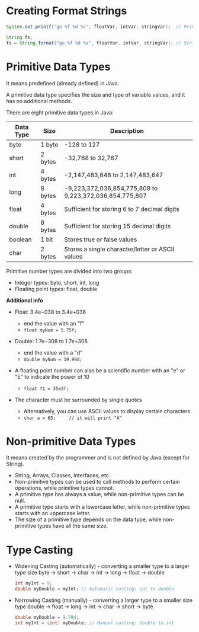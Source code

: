 # Creating Format Strings
	
```java
System.out.printf("go %f %d %s", floatVar, intVar, stringVar);	// PrintStream 

String fs;
fs = String.format("go %f %d %s", floatVar, intVar, stringVar);	// String
```


# Primitive Data Types 

It means predefined (already defined) in Java.

A primitive data type specifies the size and type of variable values, and it has no additional methods.

There are eight primitive data types in Java:

|Data Type 	|Size 		|Description
|---		|---		|---
|byte 		|1 byte 	|-128 to 127
|short 		|2 bytes 	|-32,768 to 32,767
|int 		|4 bytes 	|-2,147,483,648 to 2,147,483,647
|long 		|8 bytes 	|-9,223,372,036,854,775,808 to 9,223,372,036,854,775,807
|float 		|4 bytes 	|Sufficient for storing 6 to 7 decimal digits
|double 	|8 bytes 	|Sufficient for storing 15 decimal digits
|boolean 	|1 bit 		|Stores true or false values
|char 		|2 bytes 	|Stores a single character/letter or ASCII values

Primitive number types are divided into two groups:
- Integer types: byte, short, int, long
- Floating point types: float, double

__Additional info__
- Float: 3.4e−038 to 3.4e+038
	+ end the value with an "f"
	+ ``float myNum = 5.75f;``

- Double: 1.7e−308 to 1.7e+308
	+ end the value with a "d"
	+ ``double myNum = 19.99d;``

- A floating point number can also be a scientific number with an "e" or "E" to indicate the power of 10
	+ `float f1 = 35e3f;`
- The character must be surrounded by single quotes
	+ Alternatively, you can use ASCII values to display certain characters
	+ `char a = 65;		// it will print "A"`

# Non-primitive Data Types

It means created by the programmer and is not defined by Java (except for String).

- String, Arrays, Classes, Interfaces, etc.
- Non-primitive types can be used to call methods to perform certain operations, while primitive types cannot.
- A primitive type has always a value, while non-primitive types can be null.
- A primitive type starts with a lowercase letter, while non-primitive types starts with an uppercase letter.
- The size of a primitive type depends on the data type, while non-primitive types have all the same size.

# Type Casting


- Widening Casting (automatically) - converting a smaller type to a larger type size
	byte -> short -> char -> int -> long -> float -> double

	```java
	int myInt = 9;
    double myDouble = myInt; // Automatic casting: int to double
	```

- Narrowing Casting (manually) - converting a larger type to a smaller size type
	double -> float -> long -> int -> char -> short -> byte
	```java
	double myDouble = 9.78d;
    int myInt = (int) myDouble; // Manual casting: double to int
	```